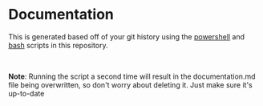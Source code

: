 ﻿
 <br>
 
 # Documentation

This is generated based off of your git history using the
<a href="https://github.com/GilmoreGigabytes/Template/blob/main/update_documentation.ps1" target="_blank">powershell</a> and
<a href="https://github.com/GilmoreGigabytes/Template/blob/main/update_documentation.bash" target="_blank">
bash</a> scripts in this repository.

<br>

**Note**:
Running the script a second time will result in the documentation.md file being overwritten, 
so don't worry about deleting it. Just make sure it's up-to-date


<br>

